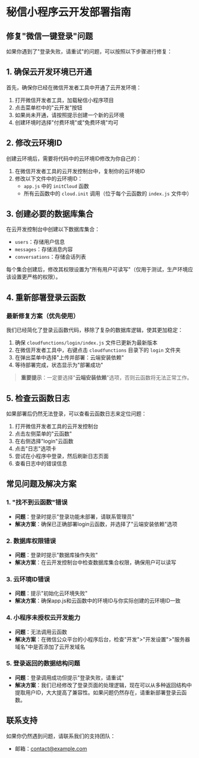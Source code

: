 # 秘信小程序云开发部署指南

## 修复"微信一键登录"问题

如果你遇到了"登录失败，请重试"的问题，可以按照以下步骤进行修复：

## 1. 确保云开发环境已开通

首先，确保你已经在微信开发者工具中开通了云开发环境：

1. 打开微信开发者工具，加载秘信小程序项目
2. 点击菜单栏中的"云开发"按钮
3. 如果尚未开通，请按照提示创建一个新的云环境
4. 创建环境时选择"付费环境"或"免费环境"均可

## 2. 修改云环境ID

创建云环境后，需要将代码中的云环境ID修改为你自己的：

1. 在微信开发者工具的云开发控制台中，复制你的云环境ID
2. 修改以下文件中的云环境ID：
   - `app.js` 中的 `initCloud` 函数
   - 所有云函数中的 `cloud.init` 调用（位于每个云函数的 `index.js` 文件中）

## 3. 创建必要的数据库集合

在云开发控制台中创建以下数据库集合：

- `users`：存储用户信息
- `messages`：存储消息内容
- `conversations`：存储会话列表

每个集合创建后，修改其权限设置为"所有用户可读写"（仅用于测试，生产环境应该设置更严格的权限）。

## 4. 重新部署登录云函数

### 最新修复方案（优先使用）

我们已经简化了登录云函数代码，移除了复杂的数据库逻辑，使其更加稳定：

1. 确保 `cloudfunctions/login/index.js` 文件已更新为最新版本
2. 在微信开发者工具中，右键点击 `cloudfunctions` 目录下的 `login` 文件夹
3. 在弹出菜单中选择"上传并部署：云端安装依赖"
4. 等待部署完成，状态显示为"部署成功"

> **重要提示**：一定要选择"**云端安装依赖**"选项，否则云函数将无法正常工作。

## 5. 检查云函数日志

如果部署后仍然无法登录，可以查看云函数日志来定位问题：

1. 打开微信开发者工具的云开发控制台
2. 点击左侧菜单的"云函数"
3. 在右侧选择"login"云函数
4. 点击"日志"选项卡
5. 尝试在小程序中登录，然后刷新日志页面
6. 查看日志中的错误信息

## 常见问题及解决方案

### 1. "找不到云函数"错误

- **问题**：登录时提示"登录功能未部署，请联系管理员"
- **解决方案**：确保已正确部署login云函数，并选择了"云端安装依赖"选项

### 2. 数据库权限错误

- **问题**：登录时提示"数据库操作失败"
- **解决方案**：在云开发控制台中检查数据库集合权限，确保用户可以读写

### 3. 云环境ID错误

- **问题**：提示"初始化云环境失败"
- **解决方案**：确保app.js和云函数中的环境ID与你实际创建的云环境ID一致

### 4. 小程序未授权云开发能力

- **问题**：无法调用云函数
- **解决方案**：在微信公众平台的小程序后台，检查"开发">"开发设置">"服务器域名"中是否添加了云开发域名

### 5. 登录返回的数据结构问题

- **问题**：登录调用成功但提示"登录失败，请重试"
- **解决方案**：我们已经修改了登录页面的处理逻辑，现在可以从多种返回结构中提取用户ID，大大提高了兼容性。如果问题仍然存在，请重新部署登录云函数。

## 联系支持

如果你仍然遇到问题，请联系我们的支持团队：
- 邮箱：contact@example.com 